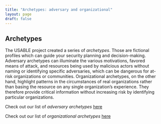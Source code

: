 ```yaml
---
title: "Archetypes: adversary and organizational"
layout: page
draft: false
---
```




<div class="usable-blue-box">
  <h2>Archetypes</h2>
  The USABLE project created a series of <em>archetypes</em>. Those are fictional profiles which can guide your security planning and decision-making. Adversary archetypes can illuminate the various motivations, favored means of attack, and resources being used by malicious actors without naming or identifying specific adversaries, which can be dangerous for at-risk organizations or communities. Organizational archetypes, on the other hand, highlight patterns in the circumstances of real organizations rather than basing the resource on any single organization’s experience. They therefore provide critical information without increasing risk by identifying particular organizations.
</div>


Check out our list of <em>adversary archetypes</em> [here](/adversaries/)



Check out our list of <em>organizational archetypes</em> [here](/organizations/)